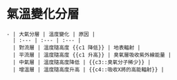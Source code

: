 # 氣溫變化分層
	- | 大氣分層 | 溫度變化 | 原因 |
	  | :--- | :--- | :--- |
	  | 對流層 | 溫度隨高度 {{c1 降低}} | 地表輻射 |
	  | 平流層 | 溫度隨高度 {{c1 升高}} | 臭氧層吸收紫外線能量 |
	  | 中氣層 | 溫度隨高度降低 | {{c3::臭氧分子稀少}} |
	  | 增溫層 | 溫度隨高度升高 | {{c4::吸收X將的高能輻射}} |